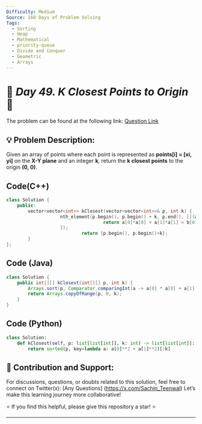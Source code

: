 ```yaml
---
Difficulty: Medium  
Source: 160 Days of Problem Solving  
Tags:
  - Sorting
  - Heap
  - Mathematical
  - priority-queue
  - Divide and Conquer
  - Geometric
  - Arrays
---
```


# 🚀 _Day 49. K Closest Points to Origin_ 🧠


The problem can be found at the following link: [Question Link](https://www.geeksforgeeks.org/batch/gfg-160-problems/track/heap-gfg-160/problem/k-closest-points-to-origin--172242)  

## 💡 **Problem Description:**

Given an array of points where each point is represented as **points[i] = [xi, yi]** on the **X-Y plane** and an integer **k**, return the **k closest points** to the origin **(0, 0)**.  


## Code(C++)
```cpp
class Solution {
    public:
        vector<vector<int>> kClosest(vector<vector<int>>& p, int k) {
                    nth_element(p.begin(), p.begin() + k, p.end(), [](auto&a, auto&b){
                                    return a[0]*a[0] + a[1]*a[1] < b[0]*b[0] + b[1]*b[1];
                    });
                            return {p.begin(), p.begin()+k};
        }
};
```

## Code (Java)

```java
class Solution {
    public int[][] kClosest(int[][] p, int k) {
        Arrays.sort(p, Comparator.comparingInt(a -> a[0] * a[0] + a[1] * a[1]));
        return Arrays.copyOfRange(p, 0, k);
    }
}
```

## Code (Python)

```python
class Solution:
    def kClosest(self, p: list[list[int]], k: int) -> list[list[int]]:
        return sorted(p, key=lambda a: a[0]**2 + a[1]**2)[:k]
```



## 🎯 **Contribution and Support:**

For discussions, questions, or doubts related to this solution, feel free to connect on Twitter(x): [Any Questions] (https://x.com/Sachin_Teenwal) Let’s make this learning journey more collaborative!

⭐ If you find this helpful, please give this repository a star! ⭐

---
